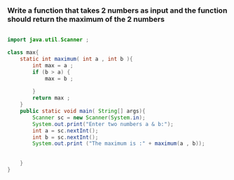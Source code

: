 ###  Write a function that takes 2 numbers as input and the function should return the maximum of the 2 numbers
```java

import java.util.Scanner ;

class max{
    static int maximum( int a , int b ){
        int max = a ;
        if (b > a) {
            max = b ;
            
        }
        return max ; 
    }
    public static void main( String[] args){
        Scanner sc = new Scanner(System.in);
        System.out.print("Enter two numbers a & b:");
        int a = sc.nextInt();
        int b = sc.nextInt();
        System.out.print ("The maximum is :" + maximum(a , b));
        
        
    }
}
```
